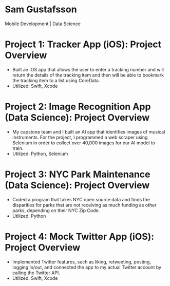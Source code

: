 # Sam Gustafsson
Mobile Development | Data Science

# Project 1: Tracker App (iOS): Project Overview
- Built an iOS app that allows the user to enter a tracking number and will return the details of the tracking item and then will be able to bookmark the tracking item to a list using CoreData.
- Utilized: Swift, Xcode

# Project 2: Image Recognition App (Data Science): Project Overview
- My capstone team and I built an AI app that identifies images of musical instruments. For the project, I programmed a web scraper using Selenium in order to collect over 40,000 images for our AI model to train.
- Utilized: Python, Selenium

# Project 3: NYC Park Maintenance (Data Science): Project Overview
- Coded a program that takes NYC open source data and finds the disparities for parks that are not receiving as much funding as other parks, depending on their NYC Zip Code.
- Utilized: Python

# Project 4: Mock Twitter App (iOS): Project Overview
- Implemented Twitter features, such as liking, retweeting, posting, logging in/out, and connected the app to my actual Twitter account by calling the Twitter API.
- Utilized: Swift, Xcode
